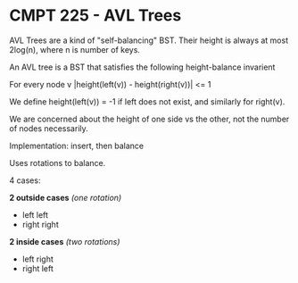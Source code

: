 # CMPT 225 - AVL Trees

AVL Trees are a kind of "self-balancing" BST.
Their height is always at most 2log(n), where n is number of keys.

An AVL tree is a BST that satisfies the following
height-balance invarient

For every node v
|height(left(v)) - height(right(v))| <= 1

We define height(left(v)) = -1 if left does not exist, and similarly for right(v).

We are concerned about the height of one side vs the other, not the number of nodes necessarily.


Implementation:
insert, then balance

Uses rotations to balance.

4 cases:

**2 outside cases** *(one rotation)*
- left left
- right right


**2 inside cases** *(two rotations)*
- left right
- right left
